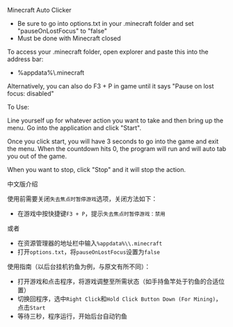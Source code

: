 Minecraft Auto Clicker

* Be sure to go into options.txt in your .minecraft folder and set "pauseOnLostFocus" to "false"
* Must be done with Minecraft closed

To access your .minecraft folder, open explorer and paste this into the address bar:
* %appdata%\\.minecraft

Alternatively, you can also do F3 + P in game until it says "Pause on lost focus: disabled"

To Use:

Line yourself up for whatever action you want to take and then bring up the menu. Go into the application and click "Start".

Once you click start, you will have 3 seconds to go into the game and exit the menu. When the countdown hits 0, the program will run and will auto tab you out of the game.

When you want to stop, click "Stop" and it will stop the action.

中文版介绍

使用前需要关闭`失去焦点时暂停游戏`选项，关闭方法如下：
* 在游戏中按快捷键`F3 + P`，提示`失去焦点时暂停游戏：禁用`

或者
* 在资源管理器的地址栏中输入`%appdata%\\.minecraft`
* 打开`options.txt`，将`pauseOnLostFocus`设置为`false`

使用指南（以后台挂机钓鱼为例，与原文有所不同）：

* 打开游戏和点击程序，将游戏调整至所需状态（如手持鱼竿处于钓鱼的合适位置）
* 切换回程序，选中`Right Click`和`Hold Click Button Down (For Mining)`，点击`Start`
* 等待三秒，程序运行，开始后台自动钓鱼
